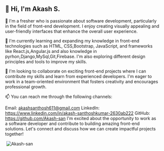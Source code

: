 ## 👋 Hi, I'm Akash S.

👀 I'm a fresher who is passionate about software development, particularly in the field of front-end development. I enjoy creating visually appealing and user-friendly interfaces that enhance the overall user experience.

🌱 I'm currently learning and expanding my knowledge in front-end technologies such as HTML, CSS,Bootstrap, JavaScript, and frameworks like React.js,Angular.js and also knowledge in pyrhon,Django,MySql,Git,Firebase. I'm also exploring different design principles and tools to improve my skills.

💞️ I'm looking to collaborate on exciting front-end projects where I can contribute my skills and learn from experienced developers. I'm eager to work in a team-oriented environment that fosters creativity and encourages professional growth.

📫 You can reach me through the following channels:

Email: akashsanthosh611@gmail.com
LinkedIn: https://www.linkedin.com/in/akash-santhoshkumar-2630ab222
GitHub: https://github.com/Akash-san
I'm excited about the opportunity to work as a software developer and contribute to building amazing front-end solutions. Let's connect and discuss how we can create impactful projects together!

<p>&nbsp;<img align="center" src="https://github-readme-stats.vercel.app/api?username=Akash-san&show_icons=true&locale=en" alt="Akash-san" /></p>

